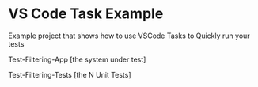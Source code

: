 # VS Code Task Example 

Example project that shows how to use VSCode Tasks to Quickly run your tests

Test-Filtering-App [the system under test]

Test-Filtering-Tests [the N Unit Tests]


